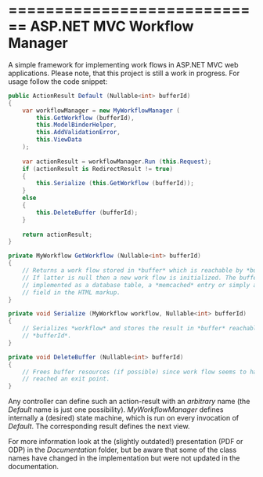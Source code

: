 ============================
ASP.NET MVC Workflow Manager
============================

A simple framework for implementing work flows in ASP.NET MVC web applications.
Please note, that this project is still a work in progress. For usage follow 
the code snippet:


```C#
public ActionResult Default (Nullable<int> bufferId)
{
    var workflowManager = new MyWorkflowManager (
        this.GetWorkflow (bufferId),
        this.ModelBinderHelper,
        this.AddValidationError,
        this.ViewData
    );
    
    var actionResult = workflowManager.Run (this.Request);
    if (actionResult is RedirectResult != true)
    {
        this.Serialize (this.GetWorkflow (bufferId));
    } 
    else 
    {
        this.DeleteBuffer (bufferId);
    }
    
    return actionResult;
}

private MyWorkflow GetWorkflow (Nullable<int> bufferId)
{
    // Returns a work flow stored in *buffer* which is reachable by *bufferId*.
    // If latter is null then a new work flow is initialized. The buffer can be
    // implemented as a database table, a *memcached* entry or simply a hidden
    // field in the HTML markup.
}

private void Serialize (MyWorkflow workflow, Nullable<int> bufferId)
{
    // Serializes *workflow* and stores the result in *buffer* reachable by
    // *bufferId*.
}

private void DeleteBuffer (Nullable<int> bufferId)
{
    // Frees buffer resources (if possible) since work flow seems to have
    // reached an exit point.
}
```

Any controller can define such an action-result with an *arbitrary* name (the 
*Default* name is just one possibility). *MyWorkflowManager* defines internally
a (desired) state machine, which is run on every invocation of *Default*. The 
corresponding result defines the next view.

For more information look at the (slightly outdated!) presentation (PDF or ODP)
in the *Documentation* folder, but be aware that some of the class names have 
changed in the implementation but were not updated in the documentation.

